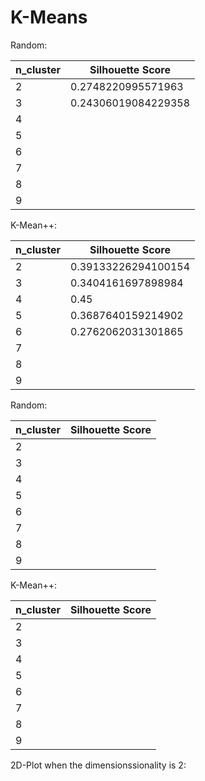 # K-Means

Random:

| n_cluster | Silhouette Score    |
| --------- | ------------------- |
| 2         | 0.2748220995571963  |
| 3         | 0.24306019084229358 |
| 4         |                     |
| 5         |                     |
| 6         |                     |
| 7         |                     |
| 8         |                     |
| 9         |                     |



K-Mean++:

| n_cluster | Silhouette Score    |
| --------- | ------------------- |
| 2         | 0.39133226294100154 |
| 3         | 0.3404161697898984  |
| 4         | 0.45                |
| 5         | 0.3687640159214902  |
| 6         | 0.2762062031301865  |
| 7         |                     |
| 8         |                     |
| 9         |                     |

Random:

| n_cluster | Silhouette Score |
| --------- | ---------------- |
| 2         |                  |
| 3         |                  |
| 4         |                  |
| 5         |                  |
| 6         |                  |
| 7         |                  |
| 8         |                  |
| 9         |                  |



K-Mean++:

| n_cluster | Silhouette Score |
| --------- | ---------------- |
| 2         |                  |
| 3         |                  |
| 4         |                  |
| 5         |                  |
| 6         |                  |
| 7         |                  |
| 8         |                  |
| 9         |                  |

2D-Plot when the dimensionssionality is 2:

